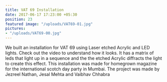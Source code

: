 ```yaml
---
title: VAT 69 Installation
date: 2017-06-17 17:23:00 +05:30
position: 23
featured image: "/uploads/VAT69-01.jpg"
pictures:
- "/uploads/VAT69-00.jpg"
---
```


We built an installation for VAT 69 using Laser etched Acrylic and LED lights. Check out the video to understand how it looks. It has a matrix of leds that light up in a sequence and the the etched Acrylic diffracts the light to create this effect. 
This installation was made for homegrown magazine for the international scotch day party in Mumbai. 
The project was made by Jezreel Nathan, Jesal Mehta and Vaibhav Chhabra